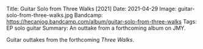 Title: Guitar Solo from Three Walks [2021]
Date: 2021-04-29
Image: guitar-solo-from-three-walks.jpg
Bandcamp: https://hecanjog.bandcamp.com/album/guitar-solo-from-three-walks
Tags: EP solo guitar
Summary: An outtake from a forthcoming album on JMY. 


Guitar outtakes from the forthcoming _Three Walks_.
